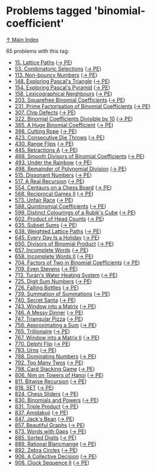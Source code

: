 # Problems tagged 'binomial-coefficient'

[↑ Main Index](../README.md)

65 problems with this tag:

- [15. Lattice Paths](../problems/15.md) ([→ PE](https://projecteuler.net/problem=15))
- [53. Combinatoric Selections](../problems/53.md) ([→ PE](https://projecteuler.net/problem=53))
- [113. Non-bouncy Numbers](../problems/113.md) ([→ PE](https://projecteuler.net/problem=113))
- [148. Exploring Pascal's Triangle](../problems/148.md) ([→ PE](https://projecteuler.net/problem=148))
- [154. Exploring Pascal's Pyramid](../problems/154.md) ([→ PE](https://projecteuler.net/problem=154))
- [158. Lexicographical Neighbours](../problems/158.md) ([→ PE](https://projecteuler.net/problem=158))
- [203. Squarefree Binomial Coefficients](../problems/203.md) ([→ PE](https://projecteuler.net/problem=203))
- [231. Prime Factorisation of Binomial Coefficients](../problems/231.md) ([→ PE](https://projecteuler.net/problem=231))
- [307. Chip Defects](../problems/307.md) ([→ PE](https://projecteuler.net/problem=307))
- [322. Binomial Coefficients Divisible by 10](../problems/322.md) ([→ PE](https://projecteuler.net/problem=322))
- [365. A Huge Binomial Coefficient](../problems/365.md) ([→ PE](https://projecteuler.net/problem=365))
- [398. Cutting Rope](../problems/398.md) ([→ PE](https://projecteuler.net/problem=398))
- [423. Consecutive Die Throws](../problems/423.md) ([→ PE](https://projecteuler.net/problem=423))
- [430. Range Flips](../problems/430.md) ([→ PE](https://projecteuler.net/problem=430))
- [445. Retractions A](../problems/445.md) ([→ PE](https://projecteuler.net/problem=445))
- [468. Smooth Divisors of Binomial Coefficients](../problems/468.md) ([→ PE](https://projecteuler.net/problem=468))
- [493. Under the Rainbow](../problems/493.md) ([→ PE](https://projecteuler.net/problem=493))
- [498. Remainder of Polynomial Division](../problems/498.md) ([→ PE](https://projecteuler.net/problem=498))
- [515. Dissonant Numbers](../problems/515.md) ([→ PE](https://projecteuler.net/problem=515))
- [517. A Real Recursion](../problems/517.md) ([→ PE](https://projecteuler.net/problem=517))
- [554. Centaurs on a Chess Board](../problems/554.md) ([→ PE](https://projecteuler.net/problem=554))
- [568. Reciprocal Games II](../problems/568.md) ([→ PE](https://projecteuler.net/problem=568))
- [573. Unfair Race](../problems/573.md) ([→ PE](https://projecteuler.net/problem=573))
- [588. Quintinomial Coefficients](../problems/588.md) ([→ PE](https://projecteuler.net/problem=588))
- [599. Distinct Colourings of a Rubik's Cube](../problems/599.md) ([→ PE](https://projecteuler.net/problem=599))
- [602. Product of Head Counts](../problems/602.md) ([→ PE](https://projecteuler.net/problem=602))
- [635. Subset Sums](../problems/635.md) ([→ PE](https://projecteuler.net/problem=635))
- [638. Weighted Lattice Paths](../problems/638.md) ([→ PE](https://projecteuler.net/problem=638))
- [645. Every Day Is a Holiday](../problems/645.md) ([→ PE](https://projecteuler.net/problem=645))
- [650. Divisors of Binomial Product](../problems/650.md) ([→ PE](https://projecteuler.net/problem=650))
- [657. Incomplete Words](../problems/657.md) ([→ PE](https://projecteuler.net/problem=657))
- [658. Incomplete Words II](../problems/658.md) ([→ PE](https://projecteuler.net/problem=658))
- [704. Factors of Two in Binomial Coefficients](../problems/704.md) ([→ PE](https://projecteuler.net/problem=704))
- [709. Even Stevens](../problems/709.md) ([→ PE](https://projecteuler.net/problem=709))
- [713. Turán's Water Heating System](../problems/713.md) ([→ PE](https://projecteuler.net/problem=713))
- [725. Digit Sum Numbers](../problems/725.md) ([→ PE](https://projecteuler.net/problem=725))
- [726. Falling Bottles](../problems/726.md) ([→ PE](https://projecteuler.net/problem=726))
- [739. Summation of Summations](../problems/739.md) ([→ PE](https://projecteuler.net/problem=739))
- [740. Secret Santa](../problems/740.md) ([→ PE](https://projecteuler.net/problem=740))
- [743. Window into a Matrix](../problems/743.md) ([→ PE](https://projecteuler.net/problem=743))
- [746. A Messy Dinner](../problems/746.md) ([→ PE](https://projecteuler.net/problem=746))
- [747. Triangular Pizza](../problems/747.md) ([→ PE](https://projecteuler.net/problem=747))
- [756. Approximating a Sum](../problems/756.md) ([→ PE](https://projecteuler.net/problem=756))
- [765. Trillionaire](../problems/765.md) ([→ PE](https://projecteuler.net/problem=765))
- [767. Window into a Matrix II](../problems/767.md) ([→ PE](https://projecteuler.net/problem=767))
- [770. Delphi Flip](../problems/770.md) ([→ PE](https://projecteuler.net/problem=770))
- [783. Urns](../problems/783.md) ([→ PE](https://projecteuler.net/problem=783))
- [788. Dominating Numbers](../problems/788.md) ([→ PE](https://projecteuler.net/problem=788))
- [792. Too Many Twos](../problems/792.md) ([→ PE](https://projecteuler.net/problem=792))
- [798. Card Stacking Game](../problems/798.md) ([→ PE](https://projecteuler.net/problem=798))
- [806. Nim on Towers of Hanoi](../problems/806.md) ([→ PE](https://projecteuler.net/problem=806))
- [811. Bitwise Recursion](../problems/811.md) ([→ PE](https://projecteuler.net/problem=811))
- [818. SET](../problems/818.md) ([→ PE](https://projecteuler.net/problem=818))
- [824. Chess Sliders](../problems/824.md) ([→ PE](https://projecteuler.net/problem=824))
- [830. Binomials and Powers](../problems/830.md) ([→ PE](https://projecteuler.net/problem=830))
- [831. Triple Product](../problems/831.md) ([→ PE](https://projecteuler.net/problem=831))
- [837. Amidakuji](../problems/837.md) ([→ PE](https://projecteuler.net/problem=837))
- [847. Jack's Bean](../problems/847.md) ([→ PE](https://projecteuler.net/problem=847))
- [857. Beautiful Graphs](../problems/857.md) ([→ PE](https://projecteuler.net/problem=857))
- [873. Words with Gaps](../problems/873.md) ([→ PE](https://projecteuler.net/problem=873))
- [885. Sorted Digits](../problems/885.md) ([→ PE](https://projecteuler.net/problem=885))
- [889. Rational Blancmange](../problems/889.md) ([→ PE](https://projecteuler.net/problem=889))
- [892. Zebra Circles](../problems/892.md) ([→ PE](https://projecteuler.net/problem=892))
- [906. A Collective Decision](../problems/906.md) ([→ PE](https://projecteuler.net/problem=906))
- [908. Clock Sequence II](../problems/908.md) ([→ PE](https://projecteuler.net/problem=908))

